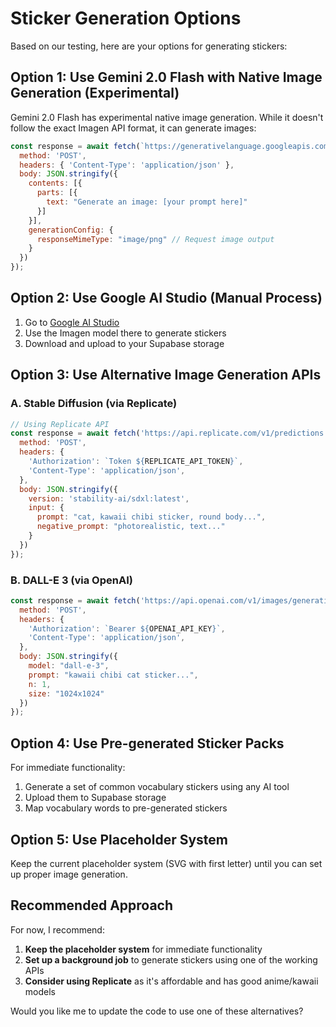 # Sticker Generation Options

Based on our testing, here are your options for generating stickers:

## Option 1: Use Gemini 2.0 Flash with Native Image Generation (Experimental)

Gemini 2.0 Flash has experimental native image generation. While it doesn't follow the exact Imagen API format, it can generate images:

```javascript
const response = await fetch(`https://generativelanguage.googleapis.com/v1beta/models/gemini-2.0-flash-exp:generateContent?key=${API_KEY}`, {
  method: 'POST',
  headers: { 'Content-Type': 'application/json' },
  body: JSON.stringify({
    contents: [{
      parts: [{
        text: "Generate an image: [your prompt here]"
      }]
    }],
    generationConfig: {
      responseMimeType: "image/png" // Request image output
    }
  })
});
```

## Option 2: Use Google AI Studio (Manual Process)

1. Go to [Google AI Studio](https://aistudio.google.com/)
2. Use the Imagen model there to generate stickers
3. Download and upload to your Supabase storage

## Option 3: Use Alternative Image Generation APIs

### A. Stable Diffusion (via Replicate)
```javascript
// Using Replicate API
const response = await fetch('https://api.replicate.com/v1/predictions', {
  method: 'POST',
  headers: {
    'Authorization': `Token ${REPLICATE_API_TOKEN}`,
    'Content-Type': 'application/json',
  },
  body: JSON.stringify({
    version: 'stability-ai/sdxl:latest',
    input: {
      prompt: "cat, kawaii chibi sticker, round body...",
      negative_prompt: "photorealistic, text..."
    }
  })
});
```

### B. DALL-E 3 (via OpenAI)
```javascript
const response = await fetch('https://api.openai.com/v1/images/generations', {
  method: 'POST',
  headers: {
    'Authorization': `Bearer ${OPENAI_API_KEY}`,
    'Content-Type': 'application/json',
  },
  body: JSON.stringify({
    model: "dall-e-3",
    prompt: "kawaii chibi cat sticker...",
    n: 1,
    size: "1024x1024"
  })
});
```

## Option 4: Use Pre-generated Sticker Packs

For immediate functionality:
1. Generate a set of common vocabulary stickers using any AI tool
2. Upload them to Supabase storage
3. Map vocabulary words to pre-generated stickers

## Option 5: Use Placeholder System

Keep the current placeholder system (SVG with first letter) until you can set up proper image generation.

## Recommended Approach

For now, I recommend:

1. **Keep the placeholder system** for immediate functionality
2. **Set up a background job** to generate stickers using one of the working APIs
3. **Consider using Replicate** as it's affordable and has good anime/kawaii models

Would you like me to update the code to use one of these alternatives?